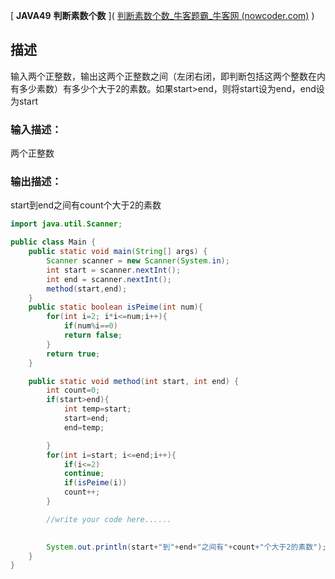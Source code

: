 [ **JAVA49** **判断素数个数** ]( [判断素数个数_牛客题霸_牛客网 (nowcoder.com)](https://www.nowcoder.com/practice/c6ad83181a17408eb7605d51a251dd9a?tpId=220&tqId=2127537&ru=/exam/intelligent&qru=/ta/primary-grammar-java/question-ranking&sourceUrl=%2Fexam%2Fintelligent) )

## 描述

输入两个正整数，输出这两个正整数之间（左闭右闭，即判断包括这两个整数在内有多少素数）有多少个大于2的素数。如果start>end，则将start设为end，end设为start

### 输入描述：

两个正整数

### 输出描述：

start到end之间有count个大于2的素数

```java
import java.util.Scanner;

public class Main {
    public static void main(String[] args) {
        Scanner scanner = new Scanner(System.in);
        int start = scanner.nextInt();
        int end = scanner.nextInt();
        method(start,end);
    }
    public static boolean isPeime(int num){
        for(int i=2; i*i<=num;i++){
            if(num%i==0)
            return false;
        }
        return true;
    }

    public static void method(int start, int end) {
        int count=0;
        if(start>end){
            int temp=start;
            start=end;
            end=temp;

        }
        for(int i=start; i<=end;i++){
            if(i<=2)
            continue;
            if(isPeime(i))
            count++;
        }

        //write your code here......
        

        System.out.println(start+"到"+end+"之间有"+count+"个大于2的素数");
    }
}
```

